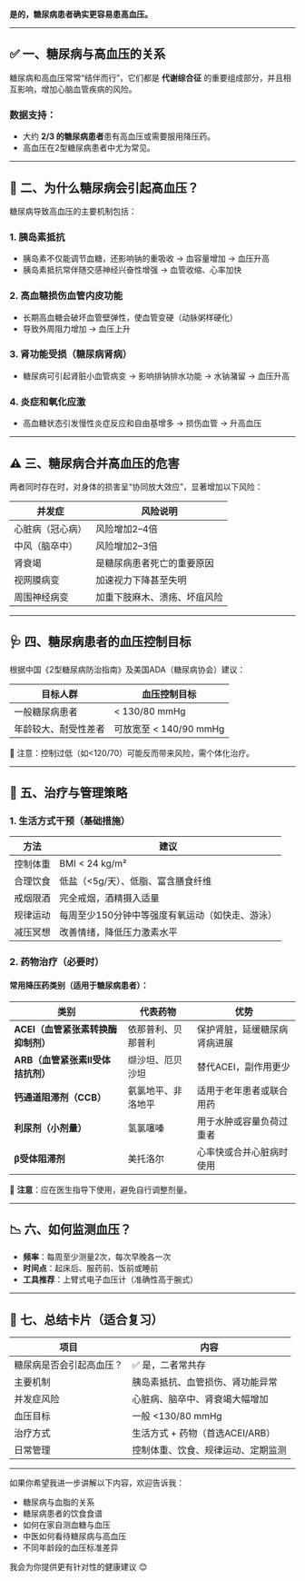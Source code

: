 **是的，糖尿病患者确实更容易患高血压。**

---

## ✅ 一、糖尿病与高血压的关系

糖尿病和高血压常常“结伴而行”，它们都是 **代谢综合征** 的重要组成部分，并且相互影响，增加心脑血管疾病的风险。

### 数据支持：
- 大约 **2/3 的糖尿病患者**患有高血压或需要服用降压药。
- 高血压在2型糖尿病患者中尤为常见。

---

## 🧠 二、为什么糖尿病会引起高血压？

糖尿病导致高血压的主要机制包括：

### 1. **胰岛素抵抗**
- 胰岛素不仅能调节血糖，还影响钠的重吸收 → 血容量增加 → 血压升高
- 胰岛素抵抗常伴随交感神经兴奋性增强 → 血管收缩、心率加快

### 2. **高血糖损伤血管内皮功能**
- 长期高血糖会破坏血管壁弹性，使血管变硬（动脉粥样硬化）
- 导致外周阻力增加 → 血压上升

### 3. **肾功能受损（糖尿病肾病）**
- 糖尿病可引起肾脏小血管病变 → 影响排钠排水功能 → 水钠潴留 → 血压升高

### 4. **炎症和氧化应激**
- 高血糖状态引发慢性炎症反应和自由基增多 → 损伤血管 → 升高血压

---

## ⚠️ 三、糖尿病合并高血压的危害

两者同时存在时，对身体的损害呈“协同放大效应”，显著增加以下风险：

| 并发症 | 风险说明 |
|--------|----------|
| 心脏病（冠心病） | 风险增加2–4倍 |
| 中风（脑卒中） | 风险增加2–3倍 |
| 肾衰竭 | 是糖尿病患者死亡的重要原因 |
| 视网膜病变 | 加速视力下降甚至失明 |
| 周围神经病变 | 加重下肢麻木、溃疡、坏疽风险 |

---

## 🩺 四、糖尿病患者的血压控制目标

根据中国《2型糖尿病防治指南》及美国ADA（糖尿病协会）建议：

| 目标人群 | 血压控制目标 |
|----------|----------------|
| 一般糖尿病患者 | < 130/80 mmHg |
| 年龄较大、耐受性差者 | 可放宽至 < 140/90 mmHg |

📌 注意：控制过低（如<120/70）可能反而带来风险，需个体化治疗。

---

## 💊 五、治疗与管理策略

### 1. **生活方式干预（基础措施）**

| 方法 | 建议 |
|------|------|
| 控制体重 | BMI < 24 kg/m² |
| 合理饮食 | 低盐（<5g/天）、低脂、富含膳食纤维 |
| 戒烟限酒 | 完全戒烟，酒精摄入适量 |
| 规律运动 | 每周至少150分钟中等强度有氧运动（如快走、游泳） |
| 减压冥想 | 改善情绪，降低压力激素水平 |

### 2. **药物治疗（必要时）**

#### 常用降压药类别（适用于糖尿病患者）：

| 类别 | 代表药物 | 优势 |
|------|-----------|------|
| **ACEI（血管紧张素转换酶抑制剂）** | 依那普利、贝那普利 | 保护肾脏，延缓糖尿病肾病进展 |
| **ARB（血管紧张素II受体拮抗剂）** | 缬沙坦、厄贝沙坦 | 替代ACEI，副作用更少 |
| **钙通道阻滞剂（CCB）** | 氨氯地平、非洛地平 | 适用于老年患者或联合用药 |
| **利尿剂（小剂量）** | 氢氯噻嗪 | 用于水肿或容量负荷过重者 |
| **β受体阻滞剂** | 美托洛尔 | 心率快或合并心脏病时使用 |

📌 **注意**：应在医生指导下使用，避免自行调整剂量。

---

## 📉 六、如何监测血压？

- **频率**：每周至少测量2次，每次早晚各一次
- **时间点**：起床后、服药前、饭前或睡前
- **工具推荐**：上臂式电子血压计（准确性高于腕式）

---

## 🧾 七、总结卡片（适合复习）

| 项目 | 内容 |
|------|------|
| 糖尿病是否会引起高血压？ | ✅ 是，二者常共存 |
| 主要机制 | 胰岛素抵抗、血管损伤、肾功能异常 |
| 并发症风险 | 心脏病、脑卒中、肾衰竭大幅增加 |
| 血压目标 | 一般 <130/80 mmHg |
| 治疗方式 | 生活方式 + 药物（首选ACEI/ARB） |
| 日常管理 | 控制体重、饮食、规律运动、定期监测 |

---

如果你希望我进一步讲解以下内容，欢迎告诉我：

- 糖尿病与血脂的关系
- 糖尿病患者的饮食食谱
- 如何在家自测血糖与血压
- 中医如何看待糖尿病与高血压
- 不同年龄段的血压标准差异

我会为你提供更有针对性的健康建议 😊